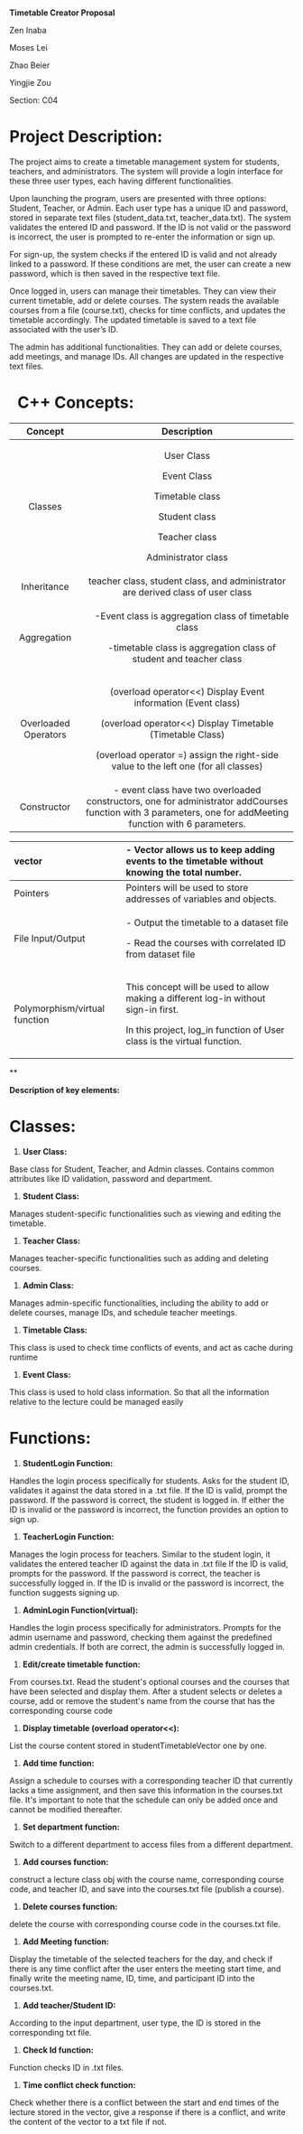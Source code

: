 #
#
#
#
#
#



**Timetable Creator Proposal** 

Zen Inaba 

Moses Lei 

Zhao Beier 

Yingjie Zou 

Section: C04
#








# Project Description:
The project aims to create a timetable management system for students, teachers, and administrators. The system will provide a login interface for these three user types, each having different functionalities.

Upon launching the program, users are presented with three options: Student, Teacher, or Admin. Each user type has a unique ID and password, stored in separate text files (student\_data.txt, teacher\_data.txt). The system validates the entered ID and password. If the ID is not valid or the password is incorrect, the user is prompted to re-enter the information or sign up.

For sign-up, the system checks if the entered ID is valid and not already linked to a password. If these conditions are met, the user can create a new password, which is then saved in the respective text file.

Once logged in, users can manage their timetables. They can view their current timetable, add or delete courses. The system reads the available courses from a file (course.txt), checks for time conflicts, and updates the timetable accordingly. The updated timetable is saved to a text file associated with the user’s ID.

The admin has additional functionalities. They can add or delete courses, add meetings, and manage IDs. All changes are updated in the respective text files.
#

# ` `C++ Concepts:

|Concept|Description|
| :-: | :-: |
|Classes|<p>User Class</p><p>Event Class</p><p>Timetable class</p><p>Student class</p><p>Teacher class</p><p>Administrator class</p>|
|Inheritance|teacher class, student class, and administrator are derived class of user class|
|Aggregation|<p>`  `-Event class is aggregation class of timetable class</p><p>`  `-timetable class is aggregation class of student and teacher class</p>|
|Overloaded Operators |<p>(overload operator<<) Display Event information (Event class)</p><p>(overload operator<<) Display Timetable (Timetable Class)</p><p>(overload operator =) assign the right-side value to the left one (for all classes)</p>|
|Constructor|- event class have two overloaded constructors, one for administrator addCourses function with 3 parameters, one for addMeeting function with 6 parameters.|


|vector|- Vector allows us to keep adding events to the timetable without knowing the total number. |
| :- | :- |
|Pointers|Pointers will be used to store addresses of variables and objects.|
|<p>File Input/Output</p><p></p>|<p>- Output the timetable to a dataset file</p><p>- Read the courses with correlated ID from dataset file</p>|
|Polymorphism/virtual function|<p>This concept will be used to allow making a different log-in without sign-in first.</p><p>In this project, log\_in function of User class is the virtual function. </p>|
** 

**Description of key elements:**
# Classes:
1. **User Class:**

Base class for Student, Teacher, and Admin classes. Contains common attributes like ID validation, password and department.

1. **Student Class:**

Manages student-specific functionalities such as viewing and editing the timetable.  

1. **Teacher Class:**

Manages teacher-specific functionalities such as adding and deleting courses.  

1. **Admin Class:**

Manages admin-specific functionalities, including the ability to add or delete courses, manage IDs, and schedule teacher meetings.

1. **Timetable Class:**

This class is used to check time conflicts of events, and act as cache during runtime

1. **Event Class:**

This class is used to hold class information. So that all the information relative to the lecture could be managed easily

# Functions:
1. **StudentLogin Function:**

Handles the login process specifically for students. Asks for the student ID, validates it against the data stored in a .txt file. If the ID is valid, prompt the password. If the password is correct, the student is logged in. If either the ID is invalid or the password is incorrect, the function provides an option to sign up.



1. **TeacherLogin Function:**

Manages the login process for teachers. Similar to the student login, it validates the entered teacher ID against the data in .txt file If the ID is valid, prompts for the password. If the password is correct, the teacher is successfully logged in. If the ID is invalid or the password is incorrect, the function suggests signing up. 

1. **AdminLogin Function(virtual):**

Handles the login process specifically for administrators. Prompts for the admin username and password, checking them against the predefined admin credentials. If both are correct, the admin is successfully logged in.



1. **Edit/create timetable function:**

From courses.txt. Read the student's optional courses and the courses that have been selected and display them. After a student selects or deletes a course, add or remove the student's name from the course that has the corresponding course code

1. **Display timetable (overload operator<<):**

List the course content stored in studentTimetableVector one by one.

1. **Add time function:**

Assign a schedule to courses with a corresponding teacher ID that currently lacks a time assignment, and then save this information in the courses.txt file. It's important to note that the schedule can only be added once and cannot be modified thereafter.

1. **Set department function:**

Switch to a different department to access files from a different department.

1. **Add courses function:**

construct a lecture class obj with the course name, corresponding course code, and teacher ID, and save into the courses.txt file (publish a course).

1. **Delete courses function:**

delete the course with corresponding course code in the courses.txt file.

1. **Add Meeting function:**

Display the timetable of the selected teachers for the day, and check if there is any time conflict after the user enters the meeting start time, and finally write the meeting name, ID, time, and participant ID into the courses.txt.

1. **Add teacher/Student ID:**

According to the input department, user type, the ID is stored in the corresponding txt file.

1. **Check Id function:**

Function checks ID in .txt files. 

1. **Time conflict check function:**

Check whether there is a conflict between the start and end times of the lecture stored in the vector, give a response if there is a conflict, and write the content of the vector to a txt file if not.



